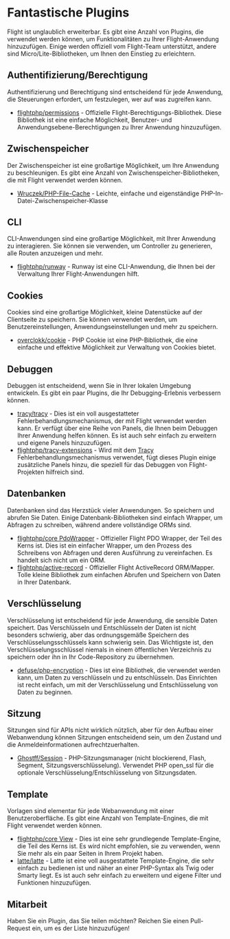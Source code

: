 # Fantastische Plugins

Flight ist unglaublich erweiterbar. Es gibt eine Anzahl von Plugins, die verwendet werden können, um Funktionalitäten zu Ihrer Flight-Anwendung hinzuzufügen. Einige werden offiziell vom Flight-Team unterstützt, andere sind Micro/Lite-Bibliotheken, um Ihnen den Einstieg zu erleichtern.

## Authentifizierung/Berechtigung

Authentifizierung und Berechtigung sind entscheidend für jede Anwendung, die Steuerungen erfordert, um festzulegen, wer auf was zugreifen kann. 

- [flightphp/permissions](/awesome-plugins/permissions) - Offizielle Flight-Berechtigungs-Bibliothek. Diese Bibliothek ist eine einfache Möglichkeit, Benutzer- und Anwendungsebene-Berechtigungen zu Ihrer Anwendung hinzuzufügen.

## Zwischenspeicher

Der Zwischenspeicher ist eine großartige Möglichkeit, um Ihre Anwendung zu beschleunigen. Es gibt eine Anzahl von Zwischenspeicher-Bibliotheken, die mit Flight verwendet werden können.

- [Wruczek/PHP-File-Cache](/awesome-plugins/php-file-cache) - Leichte, einfache und eigenständige PHP-In-Datei-Zwischenspeicher-Klasse

## CLI

CLI-Anwendungen sind eine großartige Möglichkeit, mit Ihrer Anwendung zu interagieren. Sie können sie verwenden, um Controller zu generieren, alle Routen anzuzeigen und mehr.

- [flightphp/runway](/awesome-plugins/runway) - Runway ist eine CLI-Anwendung, die Ihnen bei der Verwaltung Ihrer Flight-Anwendungen hilft.

## Cookies

Cookies sind eine großartige Möglichkeit, kleine Datenstücke auf der Clientseite zu speichern. Sie können verwendet werden, um Benutzereinstellungen, Anwendungseinstellungen und mehr zu speichern.

- [overclokk/cookie](/awesome-plugins/php-cookie) - PHP Cookie ist eine PHP-Bibliothek, die eine einfache und effektive Möglichkeit zur Verwaltung von Cookies bietet.

## Debuggen

Debuggen ist entscheidend, wenn Sie in Ihrer lokalen Umgebung entwickeln. Es gibt ein paar Plugins, die Ihr Debugging-Erlebnis verbessern können.

- [tracy/tracy](/awesome-plugins/tracy) - Dies ist ein voll ausgestatteter Fehlerbehandlungsmechanismus, der mit Flight verwendet werden kann. Er verfügt über eine Reihe von Panels, die Ihnen beim Debuggen Ihrer Anwendung helfen können. Es ist auch sehr einfach zu erweitern und eigene Panels hinzuzufügen.
- [flightphp/tracy-extensions](/awesome-plugins/tracy-extensions) - Wird mit dem [Tracy](/awesome-plugins/tracy) Fehlerbehandlungsmechanismus verwendet, fügt dieses Plugin einige zusätzliche Panels hinzu, die speziell für das Debuggen von Flight-Projekten hilfreich sind.

## Datenbanken

Datenbanken sind das Herzstück vieler Anwendungen. So speichern und abrufen Sie Daten. Einige Datenbank-Bibliotheken sind einfach Wrapper, um Abfragen zu schreiben, während andere vollständige ORMs sind.

- [flightphp/core PdoWrapper](/awesome-plugins/pdo-wrapper) - Offizieller Flight PDO Wrapper, der Teil des Kerns ist. Dies ist ein einfacher Wrapper, um den Prozess des Schreibens von Abfragen und deren Ausführung zu vereinfachen. Es handelt sich nicht um ein ORM.
- [flightphp/active-record](/awesome-plugins/active-record) - Offizieller Flight ActiveRecord ORM/Mapper. Tolle kleine Bibliothek zum einfachen Abrufen und Speichern von Daten in Ihrer Datenbank.

## Verschlüsselung

Verschlüsselung ist entscheidend für jede Anwendung, die sensible Daten speichert. Das Verschlüsseln und Entschlüsseln der Daten ist nicht besonders schwierig, aber das ordnungsgemäße Speichern des Verschlüsselungsschlüssels kann schwierig sein. Das Wichtigste ist, den Verschlüsselungsschlüssel niemals in einem öffentlichen Verzeichnis zu speichern oder ihn in Ihr Code-Repository zu übernehmen.

- [defuse/php-encryption](/awesome-plugins/php-encryption) - Dies ist eine Bibliothek, die verwendet werden kann, um Daten zu verschlüsseln und zu entschlüsseln. Das Einrichten ist recht einfach, um mit der Verschlüsselung und Entschlüsselung von Daten zu beginnen.

## Sitzung

Sitzungen sind für APIs nicht wirklich nützlich, aber für den Aufbau einer Webanwendung können Sitzungen entscheidend sein, um den Zustand und die Anmeldeinformationen aufrechtzuerhalten.

- [Ghostff/Session](/awesome-plugins/session) - PHP-Sitzungsmanager (nicht blockierend, Flash, Segment, Sitzungsverschlüsselung). Verwendet PHP open_ssl für die optionale Verschlüsselung/Entschlüsselung von Sitzungsdaten.

## Template

Vorlagen sind elementar für jede Webanwendung mit einer Benutzeroberfläche. Es gibt eine Anzahl von Template-Engines, die mit Flight verwendet werden können.

- [flightphp/core View](/learn#views) - Dies ist eine sehr grundlegende Template-Engine, die Teil des Kerns ist. Es wird nicht empfohlen, sie zu verwenden, wenn Sie mehr als ein paar Seiten in Ihrem Projekt haben.
- [latte/latte](/awesome-plugins/latte) - Latte ist eine voll ausgestattete Template-Engine, die sehr einfach zu bedienen ist und näher an einer PHP-Syntax als Twig oder Smarty liegt. Es ist auch sehr einfach zu erweitern und eigene Filter und Funktionen hinzuzufügen.

## Mitarbeit

Haben Sie ein Plugin, das Sie teilen möchten? Reichen Sie einen Pull-Request ein, um es der Liste hinzuzufügen!